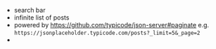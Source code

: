 

* search bar
* infinite list of posts
* powered by https://github.com/typicode/json-server#paginate e.g. `https://jsonplaceholder.typicode.com/posts?_limit=5&_page=2`
* 